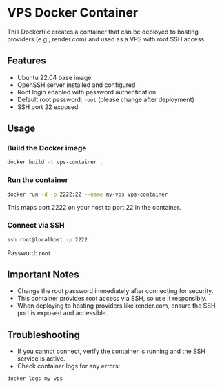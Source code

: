 # VPS Docker Container

This Dockerfile creates a container that can be deployed to hosting providers (e.g., render.com) and used as a VPS with root SSH access.

## Features

- Ubuntu 22.04 base image
- OpenSSH server installed and configured
- Root login enabled with password authentication
- Default root password: `root` (please change after deployment)
- SSH port 22 exposed

## Usage

### Build the Docker image

```bash
docker build -t vps-container .
```

### Run the container

```bash
docker run -d -p 2222:22 --name my-vps vps-container
```

This maps port 2222 on your host to port 22 in the container.

### Connect via SSH

```bash
ssh root@localhost -p 2222
```

Password: `root`

## Important Notes

- Change the root password immediately after connecting for security.
- This container provides root access via SSH, so use it responsibly.
- When deploying to hosting providers like render.com, ensure the SSH port is exposed and accessible.

## Troubleshooting

- If you cannot connect, verify the container is running and the SSH service is active.
- Check container logs for any errors:

```bash
docker logs my-vps
